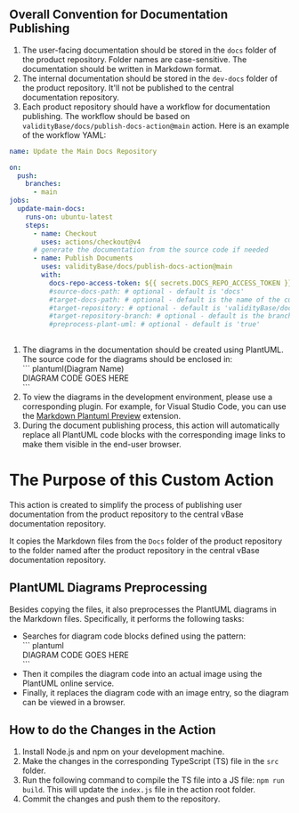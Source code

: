 ## Overall Convention for Documentation Publishing

1. The user-facing documentation should be stored in the `docs` folder of the product repository. Folder names are case-sensitive.
The documentation should be written in Markdown format.
1. The internal documentation should be stored in the `dev-docs` folder of the product repository. It'll not be published to the central documentation repository.
1. Each product repository should have a workflow for documentation publishing. The workflow should be based on `validityBase/docs/publish-docs-action@main` action. Here is an example of the workflow YAML:
``` yaml
name: Update the Main Docs Repository

on:
  push:
    branches:
      - main
jobs:
  update-main-docs:
    runs-on: ubuntu-latest
    steps:
      - name: Checkout
        uses: actions/checkout@v4
      # generate the documentation from the source code if needed
      - name: Publish Documents
        uses: validityBase/docs/publish-docs-action@main
        with:
          docs-repo-access-token: ${{ secrets.DOCS_REPO_ACCESS_TOKEN }}
          #source-docs-path: # optional - default is 'docs'
          #target-docs-path: # optional - default is the name of the current repository
          #target-repository: # optional - default is 'validityBase/docs'
          #target-repository-branch: # optional - default is the branch name of the current product branch
          #preprocess-plant-uml: # optional - default is 'true'
    
```
1. The diagrams in the documentation should be created using PlantUML. The source code for the diagrams should be enclosed in:\
\`\`\` plantuml(Diagram Name)\
 DIAGRAM CODE GOES HERE\
\`\`\`
1. To view the diagrams in the development environment, please use a corresponding plugin. For example, for Visual Studio Code, you can use the [Markdown Plantuml Preview](https://marketplace.visualstudio.com/items?itemName=myml.vscode-markdown-plantuml-preview) extension.
1. During the document publishing process, this action will automatically replace all PlantUML code blocks with the corresponding image links to make them visible in the end-user browser.

# The Purpose of this Custom Action  
This action is created to simplify the process of publishing user documentation from the product repository to the central vBase documentation repository.  

It copies the Markdown files from the `Docs` folder of the product repository to the folder named after the product repository in the central vBase documentation repository.  

## PlantUML Diagrams Preprocessing  
Besides copying the files, it also preprocesses the PlantUML diagrams in the Markdown files. Specifically, it performs the following tasks:  
- Searches for diagram code blocks defined using the pattern:  
\`\`\` plantuml\
 DIAGRAM CODE GOES HERE\
\`\`\`
- Then it compiles the diagram code into an actual image using the PlantUML online service.  
- Finally, it replaces the diagram code with an image entry, so the diagram can be viewed in a browser.  

## How to do the Changes in the Action  
1. Install Node.js and npm on your development machine.  
1. Make the changes in the corresponding TypeScript (TS) file in the `src` folder.  
1. Run the following command to compile the TS file into a JS file: `npm run build`. This will update the `index.js` file in the action root folder.  
1. Commit the changes and push them to the repository.  
